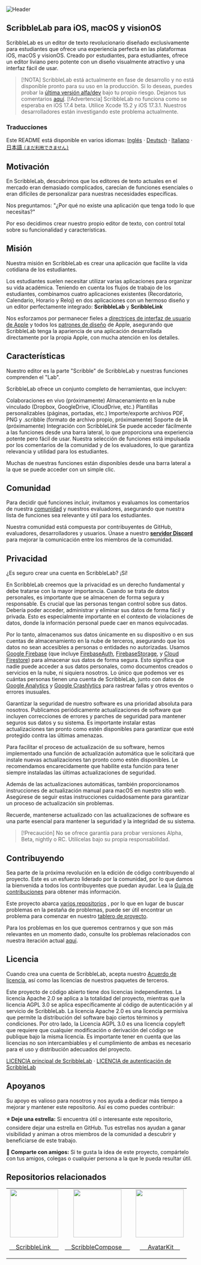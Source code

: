 ![Header](https://github.com/ScribbleLabApp/ScribbleLab/assets/129311622/eb1953ca-f14f-43ba-84d9-a50b7db93303)

## ScribbleLab  para iOS, macOS y visionOS

ScribbleLab es un editor de texto revolucionario diseñado exclusivamente para estudiantes que ofrece una experiencia perfecta en las plataformas iOS, macOS y visionOS. Creado por estudiantes, para estudiantes, ofrece un editor liviano pero potente con un diseño visualmente atractivo y una interfaz fácil de usar.

> [!NOTA]
> ScribbleLab está actualmente en fase de desarrollo y no está disponible pronto para su uso en la producción. Si lo deseas, puedes probar la [ última versión alfa/dev](https://github.com/ScribbleLabApp/ScribbleLab/releases/latest) bajo tu propio riesgo. Dejanos tus comentarios [aquí](https://github.com/ScribbleLabApp/ScribbleLab/issues).
> [!Advertencia]
> ScribbleLab no funciona como se esperaba en iOS 17.4 beta. Utilice Xcode 15.2 y iOS 17.3.1. Nuestros desarrolladores están investigando este problema actualmente.
### Traducciones
Este README está disponible en varios idiomas:
[Inglés](https://github.com/ScribbleLabApp/ScribbleLab/tree/main) · [Deutsch](https://github.com/ScribbleLabApp/docs/blob/main/translations/README~de.md) · [Italiano](https://github.com/ScribbleLabApp/docs/blob/main/translations/README~de.md) · [日本語 `(まだ利用できません)`]()

## Motivación
En ScribbleLab, descubrimos que los editores de texto actuales en el mercado eran demasiado complicados, carecían de funciones esenciales o eran difíciles de personalizar para nuestras necesidades específicas.

Nos preguntamos: "¿Por qué no existe una aplicación que tenga todo lo que necesitas?"

Por eso decidimos crear nuestro propio editor de texto, con control total sobre su funcionalidad y características.

## Misión
Nuestra misión en ScribbleLab es crear una aplicación que facilite la vida cotidiana de los estudiantes.

Los estudiantes suelen necesitar utilizar varias aplicaciones para organizar su vida académica. Teniendo en cuenta los flujos de trabajo de los estudiantes, combinamos cuatro aplicaciones existentes (Recordatorio, Calendario, Horario y Reloj) en dos aplicaciones con un hermoso diseño y un editor perfectamente integrado: **ScribbleLab** y **ScribbleLink**

Nos esforzamos por permanecer fieles a [directrices de interfaz de usuario de Apple](https://developer.apple.com/design/human-interface-guidelines) y todos los [ patrones de diseño](https://developer.apple.com/design/human-interface-guidelines/patterns) de Apple, asegurando que ScribbleLab tenga la apariencia de una aplicación desarrollada directamente por la propia Apple, con mucha atención en los detalles.

## Características
Nuestro editor es la parte "Scribble" de ScribbleLab y nuestras funciones comprenden el "Lab".

ScribbleLab ofrece un conjunto completo de herramientas, que incluyen:

Colaboraciones en vivo (próximamente)
Almacenamiento en la nube vinculado (Dropbox, GoogleDrive, iCloudDrive, etc.)
Plantillas personalizables (páginas, portadas, etc.)
Importe/exporte archivos PDF, PNG y .scribble (formato de archivo propio, próximamente)
Soporte de IA (próximamente)
Integración con ScribbleLink
Se puede acceder fácilmente a las funciones desde una barra lateral, lo que proporciona una experiencia potente pero fácil de usar. Nuestra selección de funciones está impulsada por los comentarios de la comunidad y de los evaluadores, lo que garantiza relevancia y utilidad para los estudiantes.

Muchas de nuestras funciones están disponibles desde una barra lateral a la que se puede acceder con un simple clic.
## Comunidad
Para decidir qué funciones incluir, invitamos y evaluamos los comentarios de nuestra [comunidad](https://discord.gg/7eyQFUws7A) y nuestros evaluadores, asegurando que nuestra lista de funciones sea relevante y útil para los estudiantes.

Nuestra comunidad está compuesta por contribuyentes de GitHub, evaluadores, desarrolladores y usuarios. Únase a nuestro [**servidor Discord**](https://discord.gg/7eyQFUws7A) para mejorar la comunicación entre los miembros de la comunidad.

## Privacidad
¿Es seguro crear una cuenta en ScribbleLab? ¡Sí!

En ScribbleLab creemos que la privacidad es un derecho fundamental y debe tratarse con la mayor importancia. Cuando se trata de datos personales, es importante que se almacenen de forma segura y responsable. Es crucial que las personas tengan control sobre sus datos. Debería poder acceder, administrar y eliminar sus datos de forma fácil y privada. Esto es especialmente importante en el contexto de violaciones de datos, donde la información personal puede caer en manos equivocadas.

Por lo tanto, almacenamos sus datos únicamente en su dispositivo o en sus cuentas de almacenamiento en la nube de terceros, asegurando que los datos no sean accesibles a personas o entidades no autorizadas. Usamos  [Google Firebase](https://firebase.google.com/) (que incluye [FirebaseAuth](https://firebase.google.com/docs/auth?hl=en), [FirebaseStorage](https://firebase.google.com/docs/storage?hl=en), y [Cloud Firestore](https://firebase.google.com/docs/firestore?hl=en)) para almacenar sus datos de forma segura. Esto significa que nadie puede acceder a sus datos personales, como documentos creados o servicios en la nube, ni siquiera nosotros. Lo único que podemos ver es cuántas personas tienen una cuenta de ScribbleLab, junto con datos de [Google Analytics](https://developers.google.com/analytics?hl=en) y [Google Crashlytics](https://firebase.google.com/docs/crashlytics?hl=en) para rastrear fallas y otros eventos o errores inusuales.

Garantizar la seguridad de nuestro software es una prioridad absoluta para nosotros. Publicamos periódicamente actualizaciones de software que incluyen correcciones de errores y parches de seguridad para mantener seguros sus datos y su sistema. Es importante instalar estas actualizaciones tan pronto como estén disponibles para garantizar que esté protegido contra las últimas amenazas.

Para facilitar el proceso de actualización de su software, hemos implementado una función de actualización automática que le solicitará que instale nuevas actualizaciones tan pronto como estén disponibles. Le recomendamos encarecidamente que habilite esta función para tener siempre instaladas las últimas actualizaciones de seguridad.

Además de las actualizaciones automáticas, también proporcionamos instrucciones de actualización manual para macOS en nuestro sitio web. Asegúrese de seguir estas instrucciones cuidadosamente para garantizar un proceso de actualización sin problemas.

Recuerde, mantenerse actualizado con las actualizaciones de software es una parte esencial para mantener la seguridad y la integridad de su sistema.

> [!Precaución]
> No se ofrece garantía para probar versiones Alpha, Beta, nightly o RC. Utilícelas bajo su propia responsabilidad.
## Contribuyendo
Sea parte de la próxima revolución en la edición de código contribuyendo al proyecto. Este es un esfuerzo liderado por la comunidad, por lo que damos la bienvenida a todos los contribuyentes que puedan ayudar. Lea la  [ Guía de contribuciones](https://github.com/ScribbleLabApp/ScribbleLab/blob/main/CONTRIBUTING.md)  para obtener más información.

Este proyecto abarca [varios repositorios](https://github.com/ScribbleLabApp/ScribbleLab#related-repositories)  , por lo que en lugar de buscar problemas en la pestaña de problemas, puede ser útil encontrar un problema para comenzar en nuestro [tablero de proyecto](https://github.com/orgs/ScribbleLabApp/projects/1/views/1).

Para los problemas en los que queremos centrarnos y que son más relevantes en un momento dado, consulte los problemas relacionados con nuestra iteración actual [aquí](https://github.com/ScribbleLabApp/ScribbleLab/tree/main).

## Licencia
Cuando crea una cuenta de ScribbleLab, acepta nuestro  [ Acuerdo de licencia](LICENSE_AGREEMENT.md), así como las licencias de nuestros paquetes de terceros.

Este proyecto de código abierto tiene dos licencias independientes. La licencia Apache 2.0 se aplica a la totalidad del proyecto, mientras que la licencia AGPL 3.0 se aplica específicamente al código de autenticación y al servicio de ScribbleLab. La licencia Apache 2.0 es una licencia permisiva que permite la distribución del software bajo ciertos términos y condiciones. Por otro lado, la Licencia AGPL 3.0 es una licencia copyleft que requiere que cualquier modificación o derivación del código se publique bajo la misma licencia. Es importante tener en cuenta que las licencias no son intercambiables y el cumplimiento de ambas es necesario para el uso y distribución adecuados del proyecto.

[LICENCIA principal de ScribbleLab](LICENSE) · [ LICENCIA de autenticación de ScribbleLab](LICENSE-AUTH)

## Apoyanos
Su apoyo es valioso para nosotros y nos ayuda a dedicar más tiempo a mejorar y mantener este repositorio. Así es como puedes contribuir:

**⭐️ Deje una estrella:** Si encuentra útil o interesante este repositorio, considere dejar una estrella en GitHub. Tus estrellas nos ayudan a ganar visibilidad y animan a otros miembros de la comunidad a descubrir y beneficiarse de este trabajo.

**📲 Comparte con amigos:**  Si te gusta la idea de este proyecto, compártelo con tus amigos, colegas o cualquier persona a la que le pueda resultar útil.

## Repositorios relacionados

<table>
  <tr>
    <td align="center">
      <a href="https://github.com/ScribbleLabApp/ScribbleLink">
        <img src="ScribbleLab/Ressources/Assets.xcassets/Logos/Documentation.imageset/ScribbleLab.png" height="128">
        <p>&nbsp;&nbsp;&nbsp;&nbsp;ScribbleLink&nbsp;&nbsp;&nbsp;&nbsp;&nbsp;</p>
      </a>
    </td>
  <!---->
  <td align="center">
      <a href="https://github.com/ScribbleLabApp/ScribbleCompose">
        <img src="ScribbleLab/Ressources/Assets.xcassets/Logos/Documentation.imageset/ScribbleLab.png" height="128">
        <p>&nbsp;&nbsp;&nbsp;&nbsp;ScribbleCompose&nbsp;&nbsp;&nbsp;&nbsp;&nbsp;</p>
      </a>
    </td>
  <!---->
  <td align="center">
      <a href="https://github.com/ScribbleLabApp/AvatarKit">
        <img src="https://github.com/ScribbleLabApp/ScribbleLab/assets/129311622/965258c0-6947-4742-ba4e-90523a808df1" width="128" height="128">
        <p>&nbsp;&nbsp;&nbsp;&nbsp;&nbsp;AvatarKit&nbsp;&nbsp;&nbsp;&nbsp;</p>
      </a>
    </td>
  </tr>
</table>
